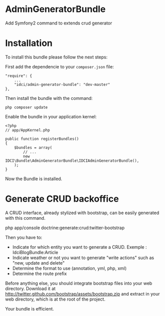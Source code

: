 AdminGeneratorBundle
====================

Add Symfony2 command to extends crud generator

Installation
===========

To install this bundle please follow the next steps:

First add the dependencie to your `composer.json` file:

    "require": {
        ...
        "idci/admin-generator-bundle": "dev-master"
    },

Then install the bundle with the command:

    php composer update

Enable the bundle in your application kernel:

    <?php
    // app/AppKernel.php

    public function registerBundles()
    {
        $bundles = array(
            // ...
            new IDCI\Bundle\AdminGeneratorBundle\IDCIAdminGeneratorBundle(),
        );
    }

Now the Bundle is installed.

Generate CRUD backoffice
========================

A CRUD interface, already stylized with bootstrap, can be easily generated with this command.

php app/console doctrine:generate:crud:twitter-bootstrap

Then you have to:

   * Indicate for which entity you want to generate a CRUD.
   Exemple : IdciBlogBundle:Article
   * Indicate weather or not you want to generate "write actions" such as "new, update and delete"
   * Determine the format to use (annotation, yml, php, xml)
   * Determine the route prefix

Before anything else, you should integrate bootstrap files into your web directory.
Download it at http://twitter.github.com/bootstrap/assets/bootstrap.zip and extract in your web directory, which is at the root of the project.

Your bundle is efficient.